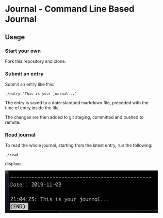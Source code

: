 # Journal - Command Line Based Journal

## Usage

### Start your own

Fork this repository and clone.

### Submit an entry

Submit an entry like this:

```
./entry "This is your journal..."
```

The entry is saved to a date-stamped markdown file, preceded with the time of entry inside the file.

The changes are then added to git staging, committed and pushed to remote.

### Read journal

To read the whole journal, starting from the latest entry, run the following:

```
./read
```

displays:

![output](./reader.png)
